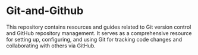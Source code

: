 # Git-and-Github
This repository contains resources and guides related to Git version control and GitHub repository management. It serves as a comprehensive resource for setting up, configuring, and using Git for tracking code changes and collaborating with others via GitHub.
